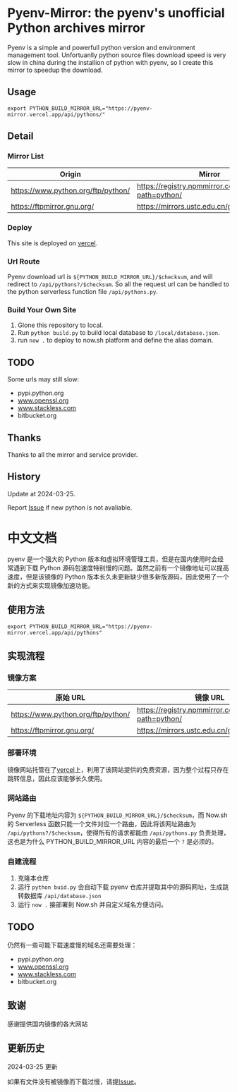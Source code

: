 # Pyenv-Mirror: the pyenv's unofficial Python archives mirror

Pyenv is a simple and powerfull python version and environment management tool. Unfortuanlly python source files download speed is very slow in china during the installion of python with pyenv, so I create this mirror to speedup the download. 

## Usage

```
export PYTHON_BUILD_MIRROR_URL="https://pyenv-mirror.vercel.app/api/pythons/"
```

## Detail

### Mirror List

|Origin|Mirror|
|---|---|
|https://www.python.org/ftp/python/|https://registry.npmmirror.com/binary.html?path=python/|
|https://ftpmirror.gnu.org/|https://mirrors.ustc.edu.cn/gnu/|

### Deploy

This site is deployed on [vercel](https://vercel.com/).

### Url Route

Pyenv download url is `${PYTHON_BUILD_MIRROR_URL}/$checksum`, and will redirect to `/api/pythons?/$checksum`. So all the request url can be handled to the python serverless function file `/api/pythons.py`.

### Build Your Own Site

1. Glone this repository to local.
2. Run `python build.py` to build local database to `/local/database.json`.
3. run `now .` to deploy to now.sh platform and define the alias domain.

## TODO

Some urls may still slow:

* pypi.python.org
* www.openssl.org
* www.stackless.com
* bitbucket.org

## Thanks

Thanks to all the mirror and service provider.

## History

Update at 2024-03-25.

Report [Issue](https://github.com/S0urceC0der/pyenv-mirror/issues/new) if new python is not avaliable.

# 中文文档

pyenv 是一个强大的 Python 版本和虚拟环境管理工具，但是在国内使用时会经常遇到下载 Python 源码包速度特别慢的问题。虽然之前有一个镜像地址可以提高速度，但是该镜像的 Python 版本长久未更新缺少很多新版源码，因此使用了一个新的方式来实现镜像加速功能。

## 使用方法

```
export PYTHON_BUILD_MIRROR_URL="https://pyenv-mirror.vercel.app/api/pythons"
```

## 实现流程

### 镜像方案

|原始 URL |镜像 URL|
|---|---|
|https://www.python.org/ftp/python/|https://registry.npmmirror.com/binary.html?path=python/|
|https://ftpmirror.gnu.org/|https://mirrors.ustc.edu.cn/gnu/|

### 部署环境

镜像网站托管在了[vercel](https://vercel.com/)上，利用了该网站提供的免费资源，因为整个过程只存在跳转信息，因此应该能够长久使用。

### 网站路由

Pyenv 的下载地址内容为 `${PYTHON_BUILD_MIRROR_URL}/$checksum`，而 Now.sh 的 Serverless 函数只能一个文件对应一个路由，因此将该网址路由为 `/api/pythons?/$checksum`，使得所有的请求都能由 `/api/pythons.py` 负责处理，这也是为什么 PYTHON_BUILD_MIRROR_URL 内容的最后一个 `?` 是必须的。

### 自建流程

1. 克隆本仓库
2. 运行 `python buid.py` 会自动下载 pyenv 仓库并提取其中的源码网址，生成跳转数据库 `/api/database.json`
3. 运行 `now .` 接部署到 Now.sh 并自定义域名方便访问。

## TODO

仍然有一些可能下载速度慢的域名还需要处理：

* pypi.python.org
* www.openssl.org
* www.stackless.com
* bitbucket.org

## 致谢

感谢提供国内镜像的各大网站

## 更新历史

2024-03-25 更新

如果有文件没有被镜像而下载过慢，请提[Issue](https://github.com/S0urceC0der/pyenv-mirror/issues/new)。
